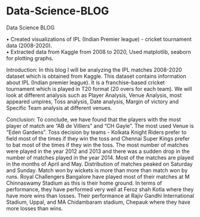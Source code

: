 # Data-Science-BLOG
Data Science BLOG
 
• Created visualizations of IPL (Indian Premier league) - cricket tournament data (2008-2020).  
• Extracted data from Kaggle from 2008 to 2020, Used matplotlib, seaborn for plotting graphs. 

Introduction:
In this blog I will be analyzing the IPL matches 2008-2020 dataset which is obtained from Kaggle. This dataset contains information about IPL (Indian premier league). It is a franchise-based cricket tournament which is played in T20 format (20 overs for each team). We will look at different analysis such as Player Analysis, Venue Analysis, most appeared umpires, Toss analysis, Date analysis, Margin of victory and Specific Team analysis at different venues.

Conclusion:
To conclude, we have found that the players with the most player of match are “AB de Villiers” and “CH Gayle”. The most used Venue is “Eden Gardens”. Toss decision by teams - Kolkata Knight Riders prefer to field most of the times if they win the toss and Chennai Super Kings prefer to bat most of the times if they win the toss. The most number of matches were played in the year 2012 and 2013 and there was a sudden drop in the number of matches played in the year 2014. Most of the matches are played in the months of April and May. Distribution of matches peaked on Saturday and Sunday. Match won by wickets is more than more than match won by runs. Royal Challengers Bangalore have played most of their matches at M Chinnaswamy Stadium as this is their home ground. In terms of performance, they have performed very well at Feroz shah Kotla where they have more wins than losses. Their performance at Rajiv Gandhi International Stadium, Uppal, and MA Chidambaram stadium, Chepauk where they have more losses than wins.



